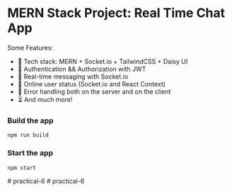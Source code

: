 # MERN Stack Project:  Real Time Chat App



Some Features:

-   🌟 Tech stack: MERN + Socket.io + TailwindCSS + Daisy UI
-   🎃 Authentication && Authorization with JWT
-   👾 Real-time messaging with Socket.io
-   🚀 Online user status (Socket.io and React Context)
-   🐞 Error handling both on the server and on the client
-   ⏳ And much more!


### Build the app

```shell
npm run build
```

### Start the app

```shell
npm start
```
#   p r a c t i c a l - 6  
 #   p r a c t i c a l - 6  
 